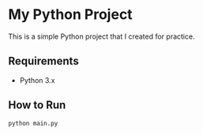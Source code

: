 # My Python Project

This is a simple Python project that I created for practice.

## Requirements

- Python 3.x

## How to Run

```bash
python main.py
```